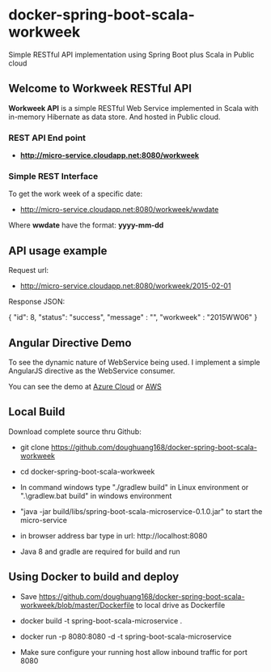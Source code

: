 # docker-spring-boot-scala-workweek   
Simple RESTful API implementation using Spring Boot plus Scala in Public cloud
## Welcome to Workweek RESTful API ##

**Workweek API** is a simple RESTful Web Service implemented in Scala with in-memory Hibernate as data store.  And hosted in Public cloud. 

### REST API End point ###
- **http://micro-service.cloudapp.net:8080/workweek**


### Simple REST Interface ###
 
To get the work week of a specific date:



- http://micro-service.cloudapp.net:8080/workweek/wwdate
 

Where **wwdate**  have the format: **yyyy-mm-dd**  



## API usage example  
Request url:

- http://micro-service.cloudapp.net:8080/workweek/2015-02-01
 

Response JSON:

{
  "id": 8, "status": "success", "message" : "", "workweek" : "2015WW06"
}


 
## Angular Directive Demo
To see the dynamic nature of WebService being used. I implement a simple AngularJS directive as the WebService consumer.


You can see the demo at [Azure Cloud](http://micro-service.cloudapp.net:8080) or [AWS](http://ec2-54-213-146-147.us-west-2.compute.amazonaws.com:8080)



## Local Build
Download complete source thru Github:

- git clone https://github.com/doughuang168/docker-spring-boot-scala-workweek
 
- cd docker-spring-boot-scala-workweek


- In command windows type "./gradlew build" in Linux environment or ".\gradlew.bat build" in windows environment


- "java -jar build/libs/spring-boot-scala-microservice-0.1.0.jar" to start the micro-service

- in browser address bar type in url: http://localhost:8080

- Java 8 and gradle are required for build and run



## Using Docker to build and deploy
- Save https://github.com/doughuang168/docker-spring-boot-scala-workweek/blob/master/Dockerfile to local drive as Dockerfile

-  docker build -t spring-boot-scala-microservice .

-  docker run -p 8080:8080 -d -t spring-boot-scala-microservice

- Make sure configure your running host allow inbound traffic for port 8080   
